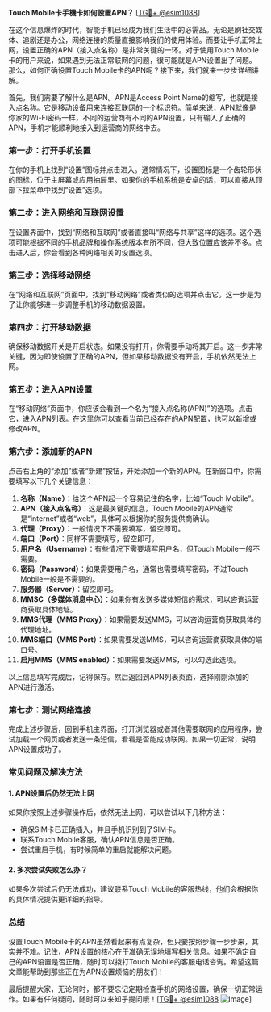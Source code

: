 **Touch Mobile卡手機卡如何設置APN？** [[TG💪+ @esim1088](https://t.me/s/esim1088)]

在这个信息爆炸的时代，智能手机已经成为我们生活中的必需品。无论是刷社交媒体、追剧还是办公，网络连接的质量直接影响我们的使用体验。而要让手机正常上网，设置正确的APN（接入点名称）是非常关键的一环。对于使用Touch Mobile卡的用户来说，如果遇到无法正常联网的问题，很可能就是APN设置出了问题。那么，如何正确设置Touch Mobile卡的APN呢？接下来，我们就来一步步详细讲解。

首先，我们需要了解什么是APN。APN是Access Point Name的缩写，也就是接入点名称。它是移动设备用来连接互联网的一个标识符。简单来说，APN就像是你家的Wi-Fi密码一样，不同的运营商有不同的APN设置，只有输入了正确的APN，手机才能顺利地接入到运营商的网络中去。

### **第一步：打开手机设置**
在你的手机上找到“设置”图标并点击进入。通常情况下，设置图标是一个齿轮形状的图标，位于主屏幕或应用抽屉里。如果你的手机系统是安卓的话，可以直接从顶部下拉菜单中找到“设置”选项。

### **第二步：进入网络和互联网设置**
在设置界面中，找到“网络和互联网”或者直接叫“网络与共享”这样的选项。这个选项可能根据不同的手机品牌和操作系统版本有所不同，但大致位置应该差不多。点击进入后，你会看到各种网络相关的设置选项。

### **第三步：选择移动网络**
在“网络和互联网”页面中，找到“移动网络”或者类似的选项并点击它。这一步是为了让你能够进一步调整手机的移动数据设置。

### **第四步：打开移动数据**
确保移动数据开关是开启状态。如果没有打开，你需要手动将其开启。这一步非常关键，因为即使设置了正确的APN，但如果移动数据没有开启，手机依然无法上网。

### **第五步：进入APN设置**
在“移动网络”页面中，你应该会看到一个名为“接入点名称(APN)”的选项。点击它，进入APN列表。在这里你可以查看当前已经存在的APN配置，也可以新增或修改APN。

### **第六步：添加新的APN**
点击右上角的“添加”或者“新建”按钮，开始添加一个新的APN。在新窗口中，你需要填写以下几个关键信息：

1. **名称（Name）**：给这个APN起一个容易记住的名字，比如“Touch Mobile”。
2. **APN（接入点名称）**：这是最关键的信息，Touch Mobile的APN通常是“internet”或者“web”，具体可以根据你的服务提供商确认。
3. **代理（Proxy）**：一般情况下不需要填写，留空即可。
4. **端口（Port）**：同样不需要填写，留空即可。
5. **用户名（Username）**：有些情况下需要填写用户名，但Touch Mobile一般不需要。
6. **密码（Password）**：如果需要用户名，通常也需要填写密码，不过Touch Mobile一般是不需要的。
7. **服务器（Server）**：留空即可。
8. **MMSC（多媒体消息中心）**：如果你有发送多媒体短信的需求，可以咨询运营商获取具体地址。
9. **MMS代理（MMS Proxy）**：如果需要发送MMS，可以咨询运营商获取具体的代理地址。
10. **MMS端口（MMS Port）**：如果需要发送MMS，可以咨询运营商获取具体的端口号。
11. **启用MMS（MMS enabled）**：如果需要发送MMS，可以勾选此选项。

以上信息填写完成后，记得保存。然后返回到APN列表页面，选择刚刚添加的APN进行激活。

### **第七步：测试网络连接**
完成上述步骤后，回到手机主界面，打开浏览器或者其他需要联网的应用程序，尝试加载一个网页或者发送一条短信，看看是否能成功联网。如果一切正常，说明APN设置成功了。

### **常见问题及解决方法**

#### **1. APN设置后仍然无法上网**
如果你按照上述步骤操作后，依然无法上网，可以尝试以下几种方法：
- 确保SIM卡已正确插入，并且手机识别到了SIM卡。
- 联系Touch Mobile客服，确认APN信息是否正确。
- 尝试重启手机，有时候简单的重启就能解决问题。

#### **2. 多次尝试失败怎么办？**
如果多次尝试后仍无法成功，建议联系Touch Mobile的客服热线，他们会根据你的具体情况提供更详细的指导。

### **总结**
设置Touch Mobile卡的APN虽然看起来有点复杂，但只要按照步骤一步步来，其实并不难。记住，APN设置的核心在于准确无误地填写相关信息。如果不确定自己的APN设置是否正确，随时可以拨打Touch Mobile的客服电话咨询。希望这篇文章能帮助到那些正在为APN设置烦恼的朋友们！

最后提醒大家，无论何时，都不要忘记定期检查手机的网络设置，确保一切正常运作。如果有任何疑问，随时可以来知乎提问哦！[[TG💪+ @esim1088](https://t.me/s/esim1088) ![Image](https://i.postimg.cc/4NQfJmqS/Snipaste-2025-05-13-00-14-12.png)]
